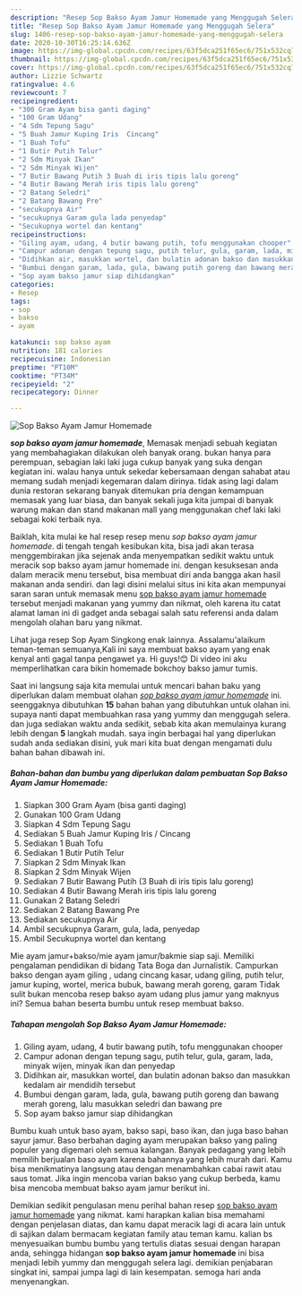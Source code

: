 ```yaml
---
description: "Resep Sop Bakso Ayam Jamur Homemade yang Menggugah Selera"
title: "Resep Sop Bakso Ayam Jamur Homemade yang Menggugah Selera"
slug: 1406-resep-sop-bakso-ayam-jamur-homemade-yang-menggugah-selera
date: 2020-10-30T16:25:14.636Z
image: https://img-global.cpcdn.com/recipes/63f5dca251f65ec6/751x532cq70/sop-bakso-ayam-jamur-homemade-foto-resep-utama.jpg
thumbnail: https://img-global.cpcdn.com/recipes/63f5dca251f65ec6/751x532cq70/sop-bakso-ayam-jamur-homemade-foto-resep-utama.jpg
cover: https://img-global.cpcdn.com/recipes/63f5dca251f65ec6/751x532cq70/sop-bakso-ayam-jamur-homemade-foto-resep-utama.jpg
author: Lizzie Schwartz
ratingvalue: 4.6
reviewcount: 7
recipeingredient:
- "300 Gram Ayam bisa ganti daging"
- "100 Gram Udang"
- "4 Sdm Tepung Sagu"
- "5 Buah Jamur Kuping Iris  Cincang"
- "1 Buah Tofu"
- "1 Butir Putih Telur"
- "2 Sdm Minyak Ikan"
- "2 Sdm Minyak Wijen"
- "7 Butir Bawang Putih 3 Buah di iris tipis lalu goreng"
- "4 Butir Bawang Merah iris tipis lalu goreng"
- "2 Batang Seledri"
- "2 Batang Bawang Pre"
- "secukupnya Air"
- "secukupnya Garam gula lada penyedap"
- "Secukupnya wortel dan kentang"
recipeinstructions:
- "Giling ayam, udang, 4 butir bawang putih, tofu menggunakan chooper"
- "Campur adonan dengan tepung sagu, putih telur, gula, garam, lada, minyak wijen, minyak ikan dan penyedap"
- "Didihkan air, masukkan wortel, dan bulatin adonan bakso dan masukkan kedalam air mendidih tersebut"
- "Bumbui dengan garam, lada, gula, bawang putih goreng dan bawang merah goreng, lalu masukkan seledri dan bawang pre"
- "Sop ayam bakso jamur siap dihidangkan"
categories:
- Resep
tags:
- sop
- bakso
- ayam

katakunci: sop bakso ayam 
nutrition: 181 calories
recipecuisine: Indonesian
preptime: "PT10M"
cooktime: "PT34M"
recipeyield: "2"
recipecategory: Dinner

---
```



![Sop Bakso Ayam Jamur Homemade](https://img-global.cpcdn.com/recipes/63f5dca251f65ec6/751x532cq70/sop-bakso-ayam-jamur-homemade-foto-resep-utama.jpg)

<b><i>sop bakso ayam jamur homemade</i></b>, Memasak menjadi sebuah kegiatan yang membahagiakan dilakukan oleh banyak orang. bukan hanya para perempuan, sebagian laki laki juga cukup banyak yang suka dengan kegiatan ini. walau hanya untuk sekedar kebersamaan dengan sahabat atau memang sudah menjadi kegemaran dalam dirinya. tidak asing lagi dalam dunia restoran sekarang banyak ditemukan pria dengan kemampuan memasak yang luar biasa, dan banyak sekali juga kita jumpai di banyak warung makan dan stand makanan mall yang menggunakan chef laki laki sebagai koki terbaik nya.

Baiklah, kita mulai ke hal resep resep menu <i>sop bakso ayam jamur homemade</i>. di tengah tengah kesibukan kita, bisa jadi akan terasa menggembirakan jika sejenak anda menyempatkan sedikit waktu untuk meracik sop bakso ayam jamur homemade ini. dengan kesuksesan anda dalam meracik menu tersebut, bisa membuat diri anda bangga akan hasil makanan anda sendiri. dan lagi disini melalui situs ini kita akan mempunyai saran saran untuk memasak menu <u>sop bakso ayam jamur homemade</u> tersebut menjadi makanan yang yummy dan nikmat, oleh karena itu catat alamat laman ini di gadget anda sebagai salah satu referensi anda dalam mengolah olahan baru yang nikmat.

Lihat juga resep Sop Ayam Singkong enak lainnya. Assalamu&#39;alaikum teman-teman semuanya,Kali ini saya membuat bakso ayam yang enak kenyal anti gagal tanpa pengawet ya. Hi guys!😊 Di video ini aku memperlihatkan cara bikin homemade bokchoy bakso jamur tumis.


Saat ini langsung saja kita memulai untuk mencari bahan baku yang diperlukan dalam membuat olahan <u><i>sop bakso ayam jamur homemade</i></u> ini. seenggaknya dibutuhkan <b>15</b> bahan bahan yang dibutuhkan untuk olahan ini. supaya nanti dapat membuahkan rasa yang yummy dan menggugah selera. dan juga sediakan waktu anda sedikit, sebab kita akan memulainya kurang lebih dengan <b>5</b> langkah mudah. saya ingin berbagai hal yang diperlukan sudah anda sediakan disini, yuk mari kita buat dengan mengamati dulu bahan bahan dibawah ini.

<!--inarticleads1-->

##### Bahan-bahan dan bumbu yang diperlukan dalam pembuatan Sop Bakso Ayam Jamur Homemade:

1. Siapkan 300 Gram Ayam (bisa ganti daging)
1. Gunakan 100 Gram Udang
1. Siapkan 4 Sdm Tepung Sagu
1. Sediakan 5 Buah Jamur Kuping Iris / Cincang
1. Sediakan 1 Buah Tofu
1. Sediakan 1 Butir Putih Telur
1. Siapkan 2 Sdm Minyak Ikan
1. Siapkan 2 Sdm Minyak Wijen
1. Sediakan 7 Butir Bawang Putih (3 Buah di iris tipis lalu goreng)
1. Sediakan 4 Butir Bawang Merah iris tipis lalu goreng
1. Gunakan 2 Batang Seledri
1. Sediakan 2 Batang Bawang Pre
1. Sediakan secukupnya Air
1. Ambil secukupnya Garam, gula, lada, penyedap
1. Ambil Secukupnya wortel dan kentang


Mie ayam jamur+bakso/mie ayam jamur/bakmie siap saji. Memiliki pengalaman pendidikan di bidang Tata Boga dan Jurnalistik. Campurkan bakso dengan ayam giling , udang cincang kasar, udang giling, putih telur, jamur kuping, wortel, merica bubuk, bawang merah goreng, garam Tidak sulit bukan mencoba resep bakso ayam udang plus jamur yang maknyus ini? Semua bahan beserta bumbu untuk resep membuat bakso. 

<!--inarticleads2-->

##### Tahapan mengolah Sop Bakso Ayam Jamur Homemade:

1. Giling ayam, udang, 4 butir bawang putih, tofu menggunakan chooper
1. Campur adonan dengan tepung sagu, putih telur, gula, garam, lada, minyak wijen, minyak ikan dan penyedap
1. Didihkan air, masukkan wortel, dan bulatin adonan bakso dan masukkan kedalam air mendidih tersebut
1. Bumbui dengan garam, lada, gula, bawang putih goreng dan bawang merah goreng, lalu masukkan seledri dan bawang pre
1. Sop ayam bakso jamur siap dihidangkan


Bumbu kuah untuk baso ayam, bakso sapi, baso ikan, dan juga baso bahan sayur jamur. Baso berbahan daging ayam merupakan bakso yang paling populer yang digemari oleh semua kalangan. Banyak pedagang yang lebih memilih berjualan baso ayam karena bahannya yang lebih murah dari. Kamu bisa menikmatinya langsung atau dengan menambahkan cabai rawit atau saus tomat. Jika ingin mencoba varian bakso yang cukup berbeda, kamu bisa mencoba membuat bakso ayam jamur berikut ini. 

Demikian sedikit pengulasan menu perihal bahan resep <u>sop bakso ayam jamur homemade</u> yang nikmat. kami harapkan kalian bisa memahami dengan penjelasan diatas, dan kamu dapat meracik lagi di acara lain untuk di sajikan dalam bermacam kegiatan family atau teman kamu. kalian bs menyesuaikan bumbu bumbu yang tertulis diatas sesuai dengan harapan anda, sehingga hidangan <b>sop bakso ayam jamur homemade</b> ini bisa menjadi lebih yummy dan menggugah selera lagi. demikian penjabaran singkat ini, sampai jumpa lagi di lain kesempatan. semoga hari anda menyenangkan.
